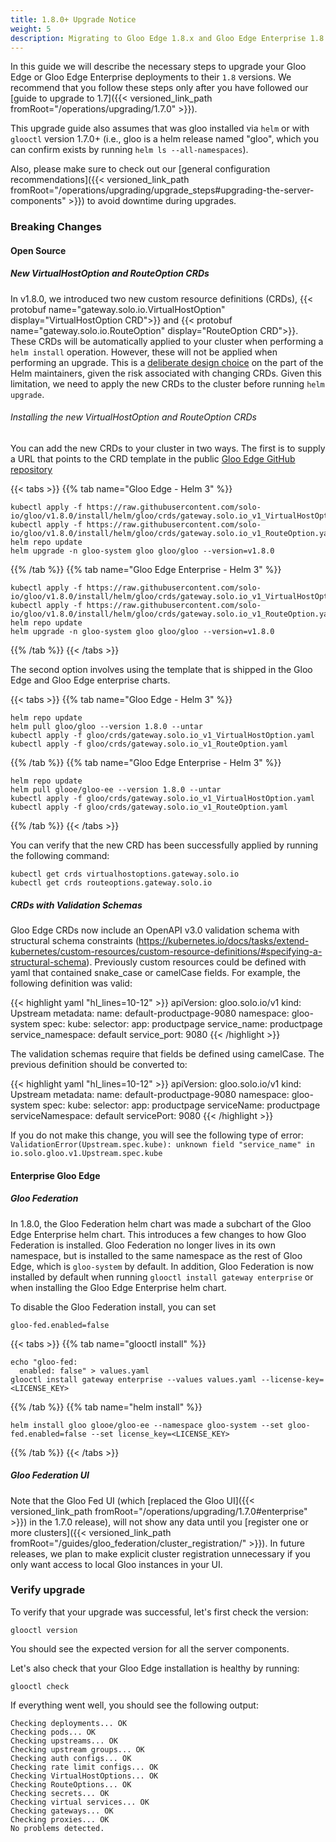 ```yaml
---
title: 1.8.0+ Upgrade Notice
weight: 5
description: Migrating to Gloo Edge 1.8.x and Gloo Edge Enterprise 1.8.x
---
```


In this guide we will describe the necessary steps to upgrade your Gloo Edge or Gloo Edge Enterprise deployments to their `1.8`
versions. We recommend that you follow these steps only after you have followed our [guide to upgrade to 1.7]({{< versioned_link_path fromRoot="/operations/upgrading/1.7.0" >}}).

This upgrade guide also assumes that was gloo installed via `helm` or with `glooctl` version 1.7.0+
(i.e., gloo is a helm release named "gloo", which you can confirm exists by running `helm ls --all-namespaces`).

Also, please make sure to check out our [general configuration recommendations]({{< versioned_link_path fromRoot="/operations/upgrading/upgrade_steps#upgrading-the-server-components" >}}) to avoid downtime during upgrades.

### Breaking Changes

#### Open Source

##### New VirtualHostOption and RouteOption CRDs

In v1.8.0, we introduced two new custom resource definitions (CRDs), {{< protobuf name="gateway.solo.io.VirtualHostOption" display="VirtualHostOption CRD">}} and
{{< protobuf name="gateway.solo.io.RouteOption" display="RouteOption CRD">}}. These CRDs will be automatically applied to your cluster when performing a `helm install` operation.
However, these will not be applied when performing an upgrade. This is a [deliberate design choice](https://helm.sh/docs/topics/charts/#limitations-on-crds) on the part of the 
Helm maintainers, given the risk associated with changing CRDs. Given this limitation, we need to apply the new CRDs to the cluster before running
`helm upgrade`.

###### Installing the new VirtualHostOption and RouteOption CRDs
You can add the new CRDs to your cluster in two ways. The first is to supply a URL that points to the CRD template in the public
[Gloo Edge GitHub repository](https://github.com/solo-io/gloo)

{{< tabs >}}
{{% tab name="Gloo Edge - Helm 3" %}}
```shell script
kubectl apply -f https://raw.githubusercontent.com/solo-io/gloo/v1.8.0/install/helm/gloo/crds/gateway.solo.io_v1_VirtualHostOption.yaml
kubectl apply -f https://raw.githubusercontent.com/solo-io/gloo/v1.8.0/install/helm/gloo/crds/gateway.solo.io_v1_RouteOption.yaml
helm repo update
helm upgrade -n gloo-system gloo gloo/gloo --version=v1.8.0
```
{{% /tab %}}
{{% tab name="Gloo Edge Enterprise - Helm 3" %}}
```shell script
kubectl apply -f https://raw.githubusercontent.com/solo-io/gloo/v1.8.0/install/helm/gloo/crds/gateway.solo.io_v1_VirtualHostOption.yaml
kubectl apply -f https://raw.githubusercontent.com/solo-io/gloo/v1.8.0/install/helm/gloo/crds/gateway.solo.io_v1_RouteOption.yaml
helm repo update
helm upgrade -n gloo-system gloo gloo/gloo --version=v1.8.0
```
{{% /tab %}}
{{< /tabs >}}

The second option involves using the template that is shipped in the Gloo Edge and Gloo Edge enterprise charts.

{{< tabs >}}
{{% tab name="Gloo Edge - Helm 3" %}}
```shell script
helm repo update
helm pull gloo/gloo --version 1.8.0 --untar
kubectl apply -f gloo/crds/gateway.solo.io_v1_VirtualHostOption.yaml
kubectl apply -f gloo/crds/gateway.solo.io_v1_RouteOption.yaml
```
{{% /tab %}}
{{% tab name="Gloo Edge Enterprise - Helm 3" %}}
```shell script
helm repo update
helm pull glooe/gloo-ee --version 1.8.0 --untar
kubectl apply -f gloo/crds/gateway.solo.io_v1_VirtualHostOption.yaml
kubectl apply -f gloo/crds/gateway.solo.io_v1_RouteOption.yaml
```
{{% /tab %}}
{{< /tabs >}}

You can verify that the new CRD has been successfully applied by running the following command:

```shell script
kubectl get crds virtualhostoptions.gateway.solo.io
kubectl get crds routeoptions.gateway.solo.io
```

##### CRDs with Validation Schemas
Gloo Edge CRDs now include an OpenAPI v3.0 validation schema with structural schema constraints (https://kubernetes.io/docs/tasks/extend-kubernetes/custom-resources/custom-resource-definitions/#specifying-a-structural-schema).
Previously custom resources could be defined with yaml that contained snake_case or camelCase fields. For example, the following definition was valid:

{{< highlight yaml "hl_lines=10-12" >}}
apiVersion: gloo.solo.io/v1
kind: Upstream
metadata:
  name: default-productpage-9080
  namespace: gloo-system
spec:
  kube:
    selector:
      app: productpage
    service_name: productpage
    service_namespace: default
    service_port: 9080
{{< /highlight >}}

The validation schemas require that fields be defined using camelCase. The previous definition should be converted to:

{{< highlight yaml "hl_lines=10-12" >}}
apiVersion: gloo.solo.io/v1
kind: Upstream
metadata:
  name: default-productpage-9080
  namespace: gloo-system
spec:
  kube:
    selector:
      app: productpage
    serviceName: productpage
    serviceNamespace: default
    servicePort: 9080
{{< /highlight >}}

If you do not make this change, you will see the following type of error:
`ValidationError(Upstream.spec.kube): unknown field "service_name" in io.solo.gloo.v1.Upstream.spec.kube`

#### Enterprise Gloo Edge

##### Gloo Federation

In 1.8.0, the Gloo Federation helm chart was made a subchart of the Gloo Edge Enterprise helm chart. This introduces
a few changes to how Gloo Federation is installed. Gloo Federation no longer lives in its own namespace, but is installed
to the same namespace as the rest of Gloo Edge, which is `gloo-system` by default. 
In addition, Gloo Federation is now installed by default when running `glooctl install gateway enterprise`
or when installing the Gloo Edge Enterprise helm chart. 

To disable the Gloo Federation install, you can set
```shell script
gloo-fed.enabled=false
```

{{< tabs >}}
{{% tab name="glooctl install" %}}
```shell script
echo "gloo-fed:
  enabled: false" > values.yaml
glooctl install gateway enterprise --values values.yaml --license-key=<LICENSE_KEY>
```
{{% /tab %}}
{{% tab name="helm install" %}}
```shell script
helm install gloo glooe/gloo-ee --namespace gloo-system --set gloo-fed.enabled=false --set license_key=<LICENSE_KEY>
```
{{% /tab %}}
{{< /tabs >}}

##### Gloo Federation UI

Note that the Gloo Fed UI (which [replaced the Gloo UI]({{< versioned_link_path fromRoot="/operations/upgrading/1.7.0#enterprise" >}}) in the 1.7.0 release), will not show any data until you [register one or more clusters]({{< versioned_link_path fromRoot="/guides/gloo_federation/cluster_registration/" >}}). In future releases, we plan to make explicit cluster registration unnecessary if you only want access to local Gloo instances in your UI.
### Verify upgrade
To verify that your upgrade was successful, let's first check the version:

```shell script
glooctl version
```

You should see the expected version for all the server components.

Let's also check that your Gloo Edge installation is healthy by running:

```shell script
glooctl check
```

If everything went well, you should see the following output:

```shell script
Checking deployments... OK
Checking pods... OK
Checking upstreams... OK
Checking upstream groups... OK
Checking auth configs... OK
Checking rate limit configs... OK
Checking VirtualHostOptions... OK
Checking RouteOptions... OK
Checking secrets... OK
Checking virtual services... OK
Checking gateways... OK
Checking proxies... OK
No problems detected.
```